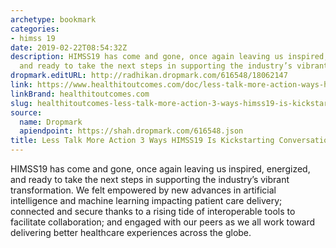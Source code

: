 ```yaml
---
archetype: bookmark
categories:
- himss 19
date: 2019-02-22T08:54:32Z
description: HIMSS19 has come and gone, once again leaving us inspired, energized,
  and ready to take the next steps in supporting the industry’s vibrant transformation.
dropmark.editURL: http://radhikan.dropmark.com/616548/18062147
link: https://www.healthitoutcomes.com/doc/less-talk-more-action-ways-himss-is-kickstarting-conversations-0001
linkBrand: healthitoutcomes.com
slug: healthitoutcomes-less-talk-more-action-3-ways-himss19-is-kickstarting-conversations
source:
  name: Dropmark
  apiendpoint: https://shah.dropmark.com/616548.json
title: Less Talk More Action 3 Ways HIMSS19 Is Kickstarting Conversations
---
```

HIMSS19 has come and gone, once again leaving us inspired, energized, and ready to take the next steps in supporting the industry’s vibrant transformation. We felt empowered by new advances in artificial intelligence and machine learning impacting patient care delivery; connected and secure thanks to a rising tide of interoperable tools to facilitate collaboration; and engaged with our peers as we all work toward delivering better healthcare experiences across the globe.

